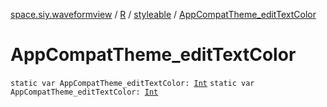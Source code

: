 [space.siy.waveformview](../../index.md) / [R](../index.md) / [styleable](index.md) / [AppCompatTheme_editTextColor](./-app-compat-theme_edit-text-color.md)

# AppCompatTheme_editTextColor

`static var AppCompatTheme_editTextColor: `[`Int`](https://kotlinlang.org/api/latest/jvm/stdlib/kotlin/-int/index.html)
`static var AppCompatTheme_editTextColor: `[`Int`](https://kotlinlang.org/api/latest/jvm/stdlib/kotlin/-int/index.html)